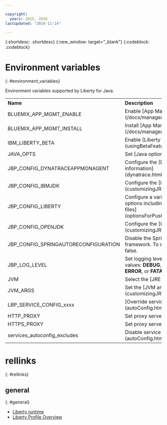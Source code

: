 ```yaml
---

copyright:
  years: 2015, 2016
lastupdated: "2016-11-14"

---
```


{:shortdesc: .shortdesc}
{:new_window: target="_blank"}
{:codeblock: .codeblock}


# Environment variables
{: #environment_variables}

Environment variables supported by Liberty for Java.

<table>
<tr>
<th align="left">Name</th>
<th align="left">Description</th>
</tr>

<tr>
<td>BLUEMIX_APP_MGMT_ENABLE</td>
<td>Enable [App Management utilities](/docs/manageapps/app_mng.html)</td>
</tr>

<tr>
<td>BLUEMIX_APP_MGMT_INSTALL</td>
<td>Install [App Management utilities](/docs/manageapps/app_mng.html)</td>
</tr>

<tr>
<td>IBM_LIBERTY_BETA</td>
<td>Enable [Liberty beta features/](usingBetaFeatures.html)</td>
</tr>

<tr>
<td>JAVA_OPTS</td>
<td>Set [Java options](customizingJRE.html)</td>
</tr>

<tr>
<td>JBP_CONFIG_DYNATRACEAPPMONAGENT</td>
<td>Configure the [Dynatrace agent location information](dynatrace.html#configuring_liberty_app)</td>
</tr>

<tr>
<td>JBP_CONFIG_IBMJDK </td>
<td>Configure the [IBM JRE version](customizingJRE.html)</td>
</tr>

<tr>
<td>JBP_CONFIG_LIBERTY</td>
<td>Configure a variety of Liberty runtime options including [features for WAR or EAR files](optionsForPushing.html#stand_alone_apps)</td>
</tr>

<tr>
<td>JBP_CONFIG_OPENJDK</td>
<td>Configure the [OpenJDK version](customizingJRE.html)</td>
</tr>

<tr>
<td>JBP_CONFIG_SPRINGAUTORECONFIGURATION </td>
<td>Disable the Spring Auto-Reconfiguration framework. To disable, set value to enabled: false. </td>
</tr>

<tr>
<td>JBP_LOG_LEVEL</td>
<td>Set logging level of the buildpack. Possible values: <b>DEBUG</b>, <b>INFO</b> (default), <b>WARN</b>, <b>ERROR</b>, or <b>FATAL</b></td>
</tr>

<tr>
<td>JVM</td>
<td>Select the [JRE type](customizingJRE.html)</td>
</tr>

<tr>
<td>JVM_ARGS</td>
<td>Set the [JVM arguments](customizingJRE.html)</td>
</tr>

<tr>
<td>LBP_SERVICE_CONFIG_xxxx</td>
<td>[Override service configuration](autoConfig.html#override_service_config)</td>
</tr>

<tr>
<td>HTTP_PROXY</td>
<td>Set proxy server information</td>
</tr>

<tr>
<td>HTTPS_PROXY</td>
<td>Set proxy server information</td>
</tr>

<tr>
<td>services_autoconfig_excludes</td>
<td>Disable service [auto-configuration.](autoConfig.html#opting_out)</td>
</tr>
</table>

# rellinks
{: #rellinks}
## general
{: #general}
* [Liberty runtime](index.html)
* [Liberty Profile Overview](http://www-01.ibm.com/support/knowledgecenter/SSAW57_8.5.5/com.ibm.websphere.wlp.nd.doc/ae/cwlp_about.html)
